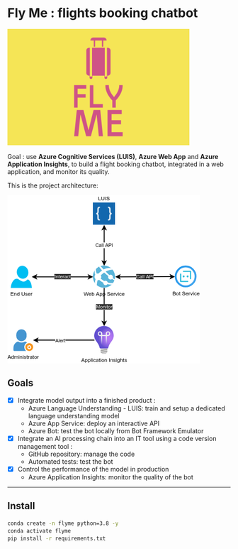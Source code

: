 # Fly Me : flights booking chatbot

![center-img h:450px](media/flyeme.png)

Goal : use **Azure Cognitive Services (LUIS)**, **Azure Web App** and **Azure Application Insights**, to build a flight booking chatbot, integrated in a web application, and monitor its quality.

This is the project architecture:

![center-img h:450px](media/architecture.drawio.png "Current MVP architecture")

## Goals

-   [x] Integrate model output into a finished product :
    -   Azure Language Understanding - LUIS: train and setup a dedicated language understanding model
    -   Azure App Service: deploy an interactive API
    -   Azure Bot: test the bot locally from Bot Framework Emulator
-   [x] Integrate an AI processing chain into an IT tool using a code version management tool :
    -   GitHub repository: manage the code
    -   Automated tests: test the bot
-   [x] Control the performance of the model in production
    -   Azure Application Insights: monitor the quality of the bot

---

## Install

```sh
conda create -n flyme python=3.8 -y
conda activate flyme
pip install -r requirements.txt
```